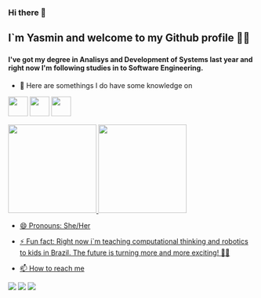 ### Hi there 👋
## I`m Yasmin and welcome to my Github profile :woman_technologist:
### 
#### I've got my degree in Analisys and Development of Systems last year and right now I'm following studies in to Software Engineering.

- :medal_sports: Here are somethings I do have some knowledge on

<img src="https://cdn.jsdelivr.net/gh/devicons/devicon/icons/python/python-original.svg" width="40" height="40"/> <img src="https://cdn.jsdelivr.net/gh/devicons/devicon/icons/arduino/arduino-original.svg" width="40" height="40"/> <img src="https://cdn.jsdelivr.net/gh/devicons/devicon/icons/cplusplus/cplusplus-original.svg" width="40" height="40"/>

<div>
<a href="https://github.com/abreuYasmin">
<img height="180em" src="https://github-readme-stats.vercel.app/api/top-langs/?username=abreuYasmin&layout=compact&langs_count=7&theme=dracula"/>
<img height="180em" src="https://github-readme-stats.vercel.app/api?username=abreuYasmin&show_icons=true&theme=dracula&include_all_commits=true&count_private=true"/>
</div>

- 😄 Pronouns: She/Her
- ⚡ Fun fact: Right now i`m teaching computational thinking and robotics to kids in Brazil. The future is turning more and more exciting! :woman_teacher:

  
 - 📫 How to reach me
<div>
<a href="https://instagram.com/hywasminies" target="_blank"><img src="https://img.shields.io/badge/-Instagram-%23E4405F?style=for-the-badge&logo=instagram&logoColor=white" target="_blank"></a>
<a href = "yasmin_a_c@hotmail.com"><img src="https://img.shields.io/badge/Gmail-D14836?style=for-the-badge&logo=gmail&logoColor=white" target="_blank"></a>
<a href="https://www.linkedin.com/in/yasminabreu/" target="_blank"><img src="https://img.shields.io/badge/-LinkedIn-%230077B5?style=for-the-badge&logo=linkedin&logoColor=white" target="_blank"></a>   
</div>

